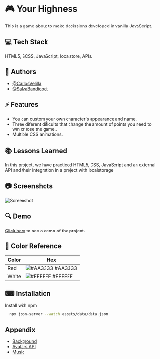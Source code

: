 
# 🎮 Your Highness

This is a game about to make decissions developed in vanilla JavaScript.
## 💻 Tech Stack

HTML5, SCSS, JavaScript, localstore, APIs.

  
## 👤 Authors

- [@CarlosVelilla](https://github.com/CarlosVelilla)
- [@SalvaBandicoot](https://github.com/SalvaBandicoot)

  
## ⚡ Features

- You can custom your own character's appearance and name.
- Three diferent dificults that change the amount of points you need to win or lose the game..
- Multiple CSS animations.
## 📚 Lessons Learned

In this project, we have practiced HTML5, CSS, JavaScript and an external API and
their integration in a project with localstorage. 
## 📷 Screenshots

![Screenshot](https://i.ibb.co/JFTLZ8G/screencapture-yourhighness-netlify-app-2022-03-08-17-46-26.png)
## 🔍 Demo

[Click here](https://yourhighness.netlify.app/) to see  a demo of the project.


  ## 🎨 Color Reference

| Color             | Hex                                                                |
| ----------------- | ------------------------------------------------------------------ |
| Red | ![#AA3333](https://via.placeholder.com/10/AA3333?text=+) #AA3333 |
| White | ![#FFFFFF](https://via.placeholder.com/10/FFFFFF?text=+) #FFFFFF |


## ⌨ Installation

Install with npm

```bash
  npx json-server --watch assets/data/data.json
```
    
## Appendix

- [Background](https://www.svgbackgrounds.com/)
- [Avatars API](https://avatars.dicebear.com/styles/avataaars)
- [Music](https://soundimage.org/looping-music/)

  

